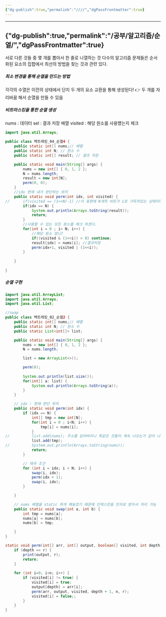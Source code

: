 ```yaml
---
{"dg-publish":true,"permalink":"////","dgPassFrontmatter":true}
---
```



---
{"dg-publish":true,"permalink":"/공부/알고리즘/순열/","dgPassFrontmatter":true}
---

서로 다른 것들 중 몇 개를 뽑아서 한 줄로 나열하는 것
다수의 알고리즘 문제들은 순서화된 요소의 집합에서 최선의 방법을 찾는 것과 관련 있다.

##### 최소 변경을 통해 순열을 만드는 방법

각각의 수열은 이전의 상태에서 단지 두 개의 요소 교환을 통해 생성된다!
👉 두 개를 자리바꿈 해서 순열을 만들 수 있음

##### 비트마스킹을 통한 순열 생성
nums : 데이터
sel : 결과 저장 배열
visited : 해당 원소를 사용헀는지 체크

```java
import java.util.Arrays;

public class 백트래킹_04_순열4 {
	public static int[] nums;// 배열
	public static int N; // 원소 수
	public static int[] result; // 결과 저장

	public static void main(String[] args) {
		nums = new int[] { 0, 1, 2 };
		N = nums.length;
		result = new int[N];
		perm(0, 0);
	}
	//idx 현재 내가 판단하는 위치
	public static void perm(int idx, int visited) {
//		if(visited == (1<<N)-1) //이 표현에 N개의 비트가 1로 가득차있는 상태이다.
		if(idx == N) {
			System.out.println(Arrays.toString(result));
			return;
		}
		//사용할 수 있는 모든 원소를 체크 하겠다.
		for(int i = 0 ; i< N; i++) {
			//해당 원소 썼니? 
			if((visited & (1<<i)) > 0) continue;
			result[idx] = nums[i]; //결과저장
			perm(idx+1, visited | (1<<i));
		}
		
	}
	
}
```

##### 순열 구현
```java
import java.util.ArrayList;
import java.util.Arrays;
import java.util.List;

//swap
public class 백트래킹_02_순열2 {
	public static int[] nums;// 배열
	public static int N; // 원소 수
	public static List<int[]> list;

	public static void main(String[] args) {
		nums = new int[] { 0, 1, 2 };
		N = nums.length;

		list = new ArrayList<>();

		perm(0);
		
		System.out.println(list.size());
		for(int[] a: list) {
			System.out.println(Arrays.toString(a));
		}
	}

	// idx : 현재 판단 위치
	public static void perm(int idx) {
		if (idx == N) {
			int[] tmp = new int[N];
			for(int i = 0 ; i<N; i++) {
				tmp[i] = nums[i];
			}
//			list.add(nums); 주소를 담아버리니 똑같은 것들이 계속 나오는거 같아 나중에 모아서 봤을떄.
			list.add(tmp);
//			System.out.println(Arrays.toString(nums));
			return;
		}

		// 재귀 조건
		for (int i = idx; i < N; i++) {
			swap(i, idx);
			perm(idx + 1);
			swap(i, idx);
		}

	}

	// nums 배열을 static 하게 해놓았기 때문에 인덱스만을 인자로 받아서 처리 가능
	public static void swap(int a, int b) {
		int tmp = nums[a];
		nums[a] = nums[b];
		nums[b] = tmp;

	}
}
```

```java
static void perm(int[] arr, int[] output, boolean[] visited, int depth, int n, int r) {
    if (depth == r) {
        print(output, r);
        return;
    }
 
    for (int i=0; i<n; i++) {
        if (visited[i] != true) {
            visited[i] = true;
            output[depth] = arr[i];
            perm(arr, output, visited, depth + 1, n, r);       
            visited[i] = false;;
        }
    }
}
```